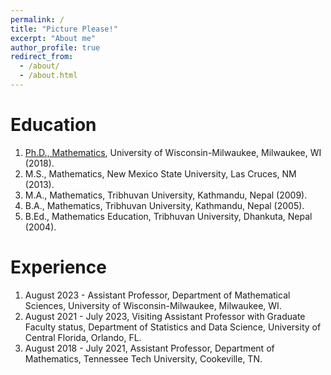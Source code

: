 ```yaml
---
permalink: /
title: "Picture Please!"
excerpt: "About me"
author_profile: true
redirect_from: 
  - /about/
  - /about.html
---
```


Education
======
1. [Ph.D., Mathematics](https://www.genealogy.math.ndsu.nodak.edu/id.php?id=238122), University of Wisconsin-Milwaukee, Milwaukee, WI (2018).
1. M.S., Mathematics, New Mexico State University, Las Cruces, NM (2013).
1. M.A., Mathematics, Tribhuvan University, Kathmandu, Nepal (2009).
1. B.A., Mathematics, Tribhuvan University, Kathmandu, Nepal (2005).
1. B.Ed., Mathematics Education, Tribhuvan University, Dhankuta, Nepal (2004).

Experience
======
1. August 2023 - Assistant Professor, Department of Mathematical Sciences, University of Wisconsin-Milwaukee, Milwaukee, WI. 
1. August 2021 - July 2023, Visiting Assistant Professor with Graduate Faculty status, Department of Statistics and Data Science, University of Central Florida, Orlando, FL.
1. August 2018 - July 2021, Assistant Professor, Department of Mathematics, Tennessee Tech University, Cookeville, TN.
